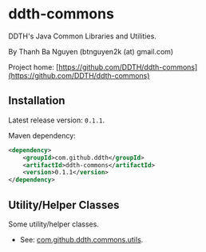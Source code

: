 ddth-commons
============

DDTH's Java Common Libraries and Utilities.

By Thanh Ba Nguyen (btnguyen2k (at) gmail.com)

Project home:
[https://github.com/DDTH/ddth-commons](https://github.com/DDTH/ddth-commons)


Installation
------------

Latest release version: `0.1.1`.

Maven dependency:

```xml
<dependency>
	<groupId>com.github.ddth</groupId>
	<artifactId>ddth-commons</artifactId>
	<version>0.1.1</version>
</dependency>
```


Utility/Helper Classes
----------------------

Some utility/helper classes.

* See: [com.github.ddth.commons.utils](src/main/java/com/github/ddth/commons/utils/README.md).
